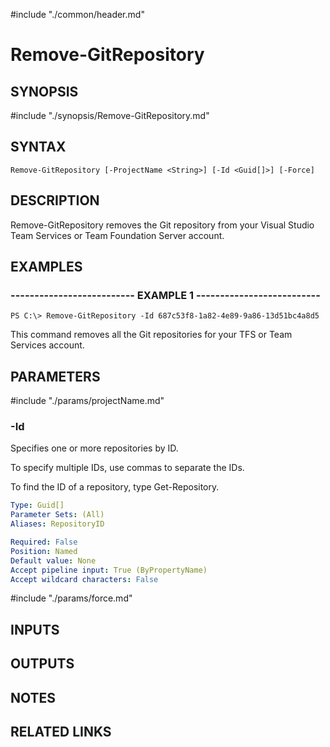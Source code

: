 #include "./common/header.md"

# Remove-GitRepository

## SYNOPSIS
#include "./synopsis/Remove-GitRepository.md"

## SYNTAX

```
Remove-GitRepository [-ProjectName <String>] [-Id <Guid[]>] [-Force]
```

## DESCRIPTION
Remove-GitRepository removes the Git repository from your Visual Studio Team Services or Team Foundation Server account.

## EXAMPLES

### -------------------------- EXAMPLE 1 --------------------------
```
PS C:\> Remove-GitRepository -Id 687c53f8-1a82-4e89-9a86-13d51bc4a8d5
```

This command removes all the Git repositories for your TFS or Team Services account.

## PARAMETERS

#include "./params/projectName.md"

### -Id
Specifies one or more repositories by ID.

To specify multiple IDs, use commas to separate the IDs.

To find the ID of a repository, type Get-Repository.

```yaml
Type: Guid[]
Parameter Sets: (All)
Aliases: RepositoryID

Required: False
Position: Named
Default value: None
Accept pipeline input: True (ByPropertyName)
Accept wildcard characters: False
```

#include "./params/force.md"

## INPUTS

## OUTPUTS

## NOTES

## RELATED LINKS